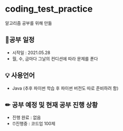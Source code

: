 # coding_test_practice
알고리즘 공부를 위해 만듦


## 📕공부 일정
- 시작일 : 2021.05.28
- 월, 수, 금마다 그날의 컨디션에 따라 문제를 푼다

## 💡 사용언어
- Java
(추후 파이썬 학습 후 파이썬 버전도 따로 준비하려 함)

## ✏ 공부 예정 및 현재 공부 진행 상황
- 진행 완료 : 없음
- ⏰진행중 : 코드업 100제
